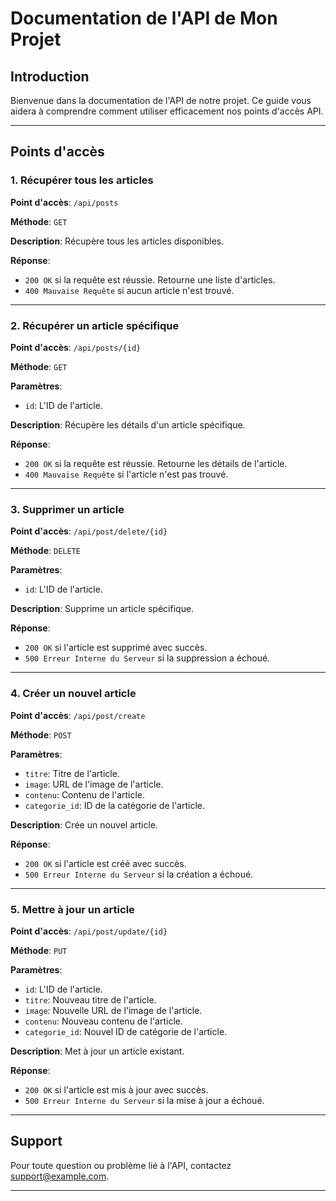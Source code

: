 # Documentation de l'API de Mon Projet

## Introduction

Bienvenue dans la documentation de l'API de notre projet. Ce guide vous aidera à comprendre comment utiliser efficacement nos points d'accès API.



---

## Points d'accès

### 1. Récupérer tous les articles

**Point d'accès**: `/api/posts`

**Méthode**: `GET`

**Description**: Récupère tous les articles disponibles.

**Réponse**:

- `200 OK` si la requête est réussie. Retourne une liste d'articles.
- `400 Mauvaise Requête` si aucun article n'est trouvé.

---

### 2. Récupérer un article spécifique

**Point d'accès**: `/api/posts/{id}`

**Méthode**: `GET`

**Paramètres**:

- `id`: L'ID de l'article.

**Description**: Récupère les détails d'un article spécifique.

**Réponse**:

- `200 OK` si la requête est réussie. Retourne les détails de l'article.
- `400 Mauvaise Requête` si l'article n'est pas trouvé.

---

### 3. Supprimer un article

**Point d'accès**: `/api/post/delete/{id}`

**Méthode**: `DELETE`

**Paramètres**:

- `id`: L'ID de l'article.

**Description**: Supprime un article spécifique.

**Réponse**:

- `200 OK` si l'article est supprimé avec succès.
- `500 Erreur Interne du Serveur` si la suppression a échoué.

---

### 4. Créer un nouvel article

**Point d'accès**: `/api/post/create`

**Méthode**: `POST`

**Paramètres**:

- `titre`: Titre de l'article.
- `image`: URL de l'image de l'article.
- `contenu`: Contenu de l'article.
- `categorie_id`: ID de la catégorie de l'article.

**Description**: Crée un nouvel article.

**Réponse**:

- `200 OK` si l'article est créé avec succès.
- `500 Erreur Interne du Serveur` si la création a échoué.

---

### 5. Mettre à jour un article

**Point d'accès**: `/api/post/update/{id}`

**Méthode**: `PUT`

**Paramètres**:

- `id`: L'ID de l'article.
- `titre`: Nouveau titre de l'article.
- `image`: Nouvelle URL de l'image de l'article.
- `contenu`: Nouveau contenu de l'article.
- `categorie_id`: Nouvel ID de catégorie de l'article.

**Description**: Met à jour un article existant.

**Réponse**:

- `200 OK` si l'article est mis à jour avec succès.
- `500 Erreur Interne du Serveur` si la mise à jour a échoué.

---

## Support

Pour toute question ou problème lié à l'API, contactez [support@example.com](mailto:support@example.com).

---

